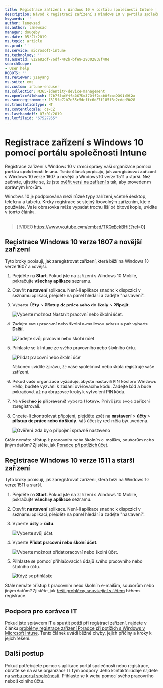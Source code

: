 ```yaml
---
title: Registrace zařízení s Windows 10 v portálu společnosti Intune | Dokumentace Microsoftu
description: Návod k registraci zařízení s Windows 10 v portálu společnosti Intune
keywords: ''
author: lenewsad
ms.author: lanewsad
manager: dougeby
ms.date: 05/21/2019
ms.topic: article
ms.prod: ''
ms.service: microsoft-intune
ms.technology: ''
ms.assetid: 812e82df-76df-402b-bfe9-29302838f40e
searchScope:
- User help
ROBOTS: ''
ms.reviewer: jieyang
ms.suite: ems
ms.custom: intune-enduser
ms.collection: M365-identity-device-management
ms.openlocfilehash: 77b7f3adf4fa8675e3734f7eab8fbaa9391d952a
ms.sourcegitcommit: 7315fe72b7e55c5dcffc6d87f185f3c2cded9028
ms.translationtype: MT
ms.contentlocale: cs-CZ
ms.lasthandoff: 07/02/2019
ms.locfileid: "67527955"
---
```

# <a name="enroll-windows-10-devices-with-intune-company-portal"></a>Registrace zařízení s Windows 10 pomocí portálu společnosti Intune

Registrace zařízení s Windows 10 v rámci správy vaší organizace pomocí portálu společnosti Intune. Tento článek popisuje, jak zaregistrovat zařízení s Windows 10 verze 1607 a novější a Windows 10 verze 1511 a starší. Než začnete, ujistěte se, že jste [ověřit verzi na zařízení s](windows-enrollment-company-portal.md#find-windows-10-version-number) tak, aby provedením správným krokům.  

Windows 10 je podporována mezi různé typy zařízení, včetně desktop, telefonu a tabletu. Kroky registrace se stejný libovolným zařízením, které používáte. Vaše obrazovka může vypadat trochu liší od bitové kopie, uvidíte v tomto článku.  
</br>
> [!VIDEO https://www.youtube.com/embed/TKQxEckBHiE?rel=0]

## <a name="enroll-windows-10-version-1607-and-later-device"></a>Registrace Windows 10 verze 1607 a novější zařízení 
Tyto kroky popisují, jak zaregistrovat zařízení, která běží na Windows 10 verze 1607 a novější.  

1. Přejděte na **Start**. Pokud jste na zařízení s Windows 10 Mobile, pokračujte **všechny aplikace** seznamu.

2. Otevřít **nastavení** aplikace. Není-li aplikace snadno k dispozici v seznamu aplikací, přejděte na panel hledání a zadejte "nastavení".

3. Vyberte **Účty** > **Přístup do práce nebo do školy** > **Připojit**.  


    ![Vyberte možnost Nastavit pracovní nebo školní účet.](./media/w10-enroll-rs1-connect-to-work-or-school.png)  

4. Zadejte svou pracovní nebo školní e-mailovou adresu a pak vyberte **Další**.  


   ![Zadejte svůj pracovní nebo školní účet](./media/w10-enroll-rs1-set-up-work-or-school-account.png)  

5. Přihlaste se k Intune ze svého pracovního nebo školního účtu.  


    ![Přidat pracovní nebo školní účet](./media/w10-enroll-rs1-enter-your-credentials.png)  

    Nakonec uvidíte zprávu, že vaše společnost nebo škola registruje vaše zařízení.

6. Pokud vaše organizace vyžaduje, abyste nastavili PIN kód pro Windows Hello, budete vyzváni k zadání ověřovacího kódu. Zadejte kód a bude pokračovat až na obrazovce kroky k vytvoření PIN kódu.  

7. Na **všechno je připravené!** vyberte **Hotovo**. Právě jste svoje zařízení zaregistrovali.  

8. Chcete-li zkontrolovat připojení, přejděte zpět na **nastavení** > **účty** > **přístup do práce nebo do školy**.  Váš účet by teď měla být uvedena.  


    ![Ověření, zda bylo připojení správně nastaveno](./media/w10-enroll-rs1-validate-successful-enrollment.png)  

Stále nemáte přístup k pracovním nebo školním e-mailům, souborům nebo jiným datům? Zjistěte, jak [Poradce při potížích účet](troubleshoot-your-windows-10-device-windows.md#troubleshooting-steps-to-follow-if-you-see-access-work-or-school).  

## <a name="enroll-windows-10-version-1511-and-earlier-device"></a>Registrace Windows 10 verze 1511 a starší zařízení  
Tyto kroky popisují, jak zaregistrovat zařízení, která běží na Windows 10 verze 1511 a starší.  

1. Přejděte na **Start**. Pokud jste na zařízení s Windows 10 Mobile, pokračujte **všechny aplikace** seznamu.

2. Otevřít **nastavení** aplikace. Není-li aplikace snadno k dispozici v seznamu aplikací, přejděte na panel hledání a zadejte "nastavení".

3. Vyberte **účty** > **účtu**.  


    ![Vyberte svůj účet.](./media/W10-enroll-2-accounts-your-account.png)  

5. Vyberte **Přidat pracovní nebo školní účet**.  


    ![Vyberte možnost přidat pracovní nebo školní účet.](./media/w10-enroll-3-add-work-school-acct.png)  

6. Přihlaste se pomocí přihlašovacích údajů svého pracovního nebo školního účtu.  


    ![Když se přihlásíte](./media/W10-enroll-4-sign-in.png)  

Stále nemáte přístup k pracovním nebo školním e-mailům, souborům nebo jiným datům? Zjistěte, jak [řešit problémy související s účtem](troubleshoot-your-windows-10-device-windows.md#troubleshooting-steps-to-follow-if-you-see-your-account) během registrace.  

## <a name="it-administrator-support"></a>Podpora pro správce IT   

Pokud jste správcem IT a spustit potíží při registraci zařízení, najdete v článku [problémy registrace zařízení Poradce při potížích s Windows v Microsoft Intune](https://support.microsoft.com/help/4469913). Tento článek uvádí běžné chyby, jejich příčiny a kroky k jejich řešení. 

## <a name="next-steps"></a>Další postup  
Pokud potřebujete pomoc s aplikace portál společnosti nebo registrace, obraťte se na vaše organizace IT tým podpory. Jeho kontaktní údaje najdete na [webu portál společnosti](https://go.microsoft.com/fwlink/?linkid=2010980). Přihlaste se k webu pomocí svého pracovního nebo školního účtu.  

 

